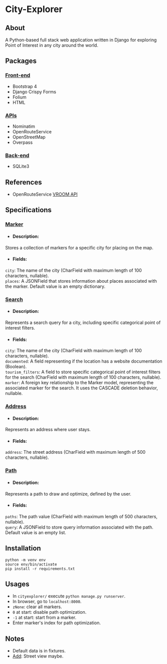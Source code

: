 # City-Explorer

## About
A Python-based full stack web application written in Django for exploring Point of Interest in any city around the world.  
  
## Packages  
### <ins>Front-end</ins>
- Bootstrap 4
- Django Crispy Forms 
- Folium
- HTML
### <ins>APIs</ins>
- Nominatim
- OpenRouteService
- OpenStreetMap
- Overpass
### <ins>Back-end</ins>
- SQLite3  
## References
- OpenRouteService [VROOM API](https://github.com/VROOM-Project/vroom/blob/master/docs/API.md)  
## Specifications
### <ins>Marker</ins>
- #### Description:   
Stores a collection of markers for a specific city for placing on the map.  
- #### Fields:  
```city```: The name of the city (CharField with maximum length of 100 characters, nullable).  
```places```: A JSONField that stores information about places associated with the marker. Default value is an empty dictionary.  
### <ins>Search</ins>
- #### Description:   
Represents a search query for a city, including specific categorical point of interest filters.  
- #### Fields:  
```city```: The name of the city (CharField with maximum length of 100 characters, nullable).  
```documented```: A field representing if the location has a website documentation (Boolean).  
```tourism_filters```: A field to store specific categorical point of interest filters for the search (CharField with maximum length of 100 characters, nullable).  
```marker```: A foreign key relationship to the Marker model, representing the associated marker for the search. It uses the CASCADE deletion behavior, nullable.
### <ins>Address</ins>
- #### Description:  
Represents an address where user stays.
- #### Fields:  
```address```: The street address (CharField with maximum length of 500 characters, nullable).
### <ins>Path</ins>
- #### Description:  
Represents a path to draw and optimize, defined by the user.
- #### Fields:  
```paths```: The path value (CharField with maximum length of 500 characters, nullable).  
```query```: A JSONField to store query information associated with the path. Default value is an empty list.

## Installation
```
python -m venv env
source env/bin/activate
pip install -r requirements.txt
```
## Usages
- In ```cityexplorer/``` execute ```python manage.py runserver```.  
- In browser, go to ```localhost:8000```.
- ```zNone```: clear all markers.
- ```0``` at start: disable path optimization.
- ```-1``` at start: start from a marker.
- Enter marker's index for path optimization.

## Notes
- Default data is in fixtures.
- <ins>Add</ins>: Street view maybe.
